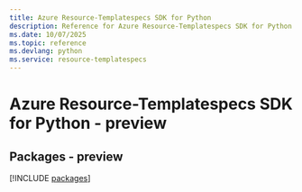 ```yaml
---
title: Azure Resource-Templatespecs SDK for Python
description: Reference for Azure Resource-Templatespecs SDK for Python
ms.date: 10/07/2025
ms.topic: reference
ms.devlang: python
ms.service: resource-templatespecs
---
```

# Azure Resource-Templatespecs SDK for Python - preview
## Packages - preview
[!INCLUDE [packages](resource-templatespecs-index.md)]